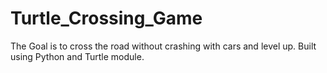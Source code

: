 # Turtle_Crossing_Game

The Goal is to cross the road without crashing with cars and level up. Built using Python and Turtle module.
